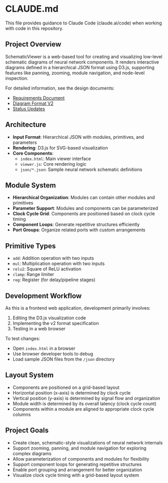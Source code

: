 # CLAUDE.md

This file provides guidance to Claude Code (claude.ai/code) when working with code in this repository.

## Project Overview

SchematicViewer is a web-based tool for creating and visualizing low-level schematic diagrams of neural network components. It renders interactive diagrams defined in a hierarchical JSON format using D3.js, supporting features like panning, zooming, module navigation, and node-level inspection.

For detailed information, see the design documents:
- [Requirements Document](design_docs/requirements.md)
- [Diagram Format V2](design_docs/diagram_format_v2.md)
- [Status Updates](design_docs/status/)

## Architecture

- **Input Format**: Hierarchical JSON with modules, primitives, and parameters
- **Rendering**: D3.js for SVG-based visualization
- **Core Components**:
  - `index.html`: Main viewer interface
  - `viewer.js`: Core rendering logic
  - `json/*.json`: Sample neural network schematic definitions

## Module System

- **Hierarchical Organization**: Modules can contain other modules and primitives
- **Parameter Support**: Modules and components can be parameterized
- **Clock Cycle Grid**: Components are positioned based on clock cycle timing
- **Component Loops**: Generate repetitive structures efficiently
- **Port Groups**: Organize related ports with custom arrangements

## Primitive Types

- `add`: Addition operation with two inputs
- `mul`: Multiplication operation with two inputs
- `relu2`: Square of ReLU activation
- `clamp`: Range limiter
- `reg`: Register (for delay/pipeline stages)

## Development Workflow

As this is a frontend web application, development primarily involves:

1. Editing the D3.js visualization code
2. Implementing the v2 format specification
3. Testing in a web browser

To test changes:
- Open `index.html` in a browser
- Use browser developer tools to debug
- Load sample JSON files from the `/json` directory

## Layout System

- Components are positioned on a grid-based layout
- Horizontal position (x-axis) is determined by clock cycle
- Vertical position (y-axis) is determined by signal flow and organization
- Module width is determined by its overall latency (clock cycle count)
- Components within a module are aligned to appropriate clock cycle columns

## Project Goals

- Create clean, schematic-style visualizations of neural network internals
- Support zooming, panning, and module navigation for exploring complex diagrams
- Allow parameterization of components and modules for flexibility
- Support component loops for generating repetitive structures
- Enable port grouping and arrangement for better organization
- Visualize clock cycle timing with a grid-based layout system